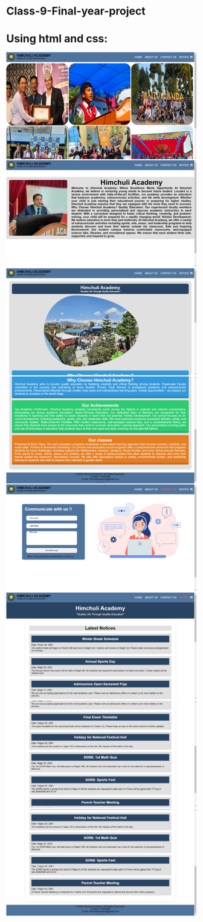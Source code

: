 # Class-9-Final-year-project
# Using html and css:
![alt text](<Screenshot (8).png>)
![alt text](<Screenshot (9).png>)
![alt text](<Screenshot (10).png>)
![alt text](<Screenshot (11).png>)
![alt text](<Screenshot (12).png>)
![alt text](<Screenshot (13).png>)
![alt text](<Screenshot (14).png>)
![alt text](<Screenshot (15).png>)